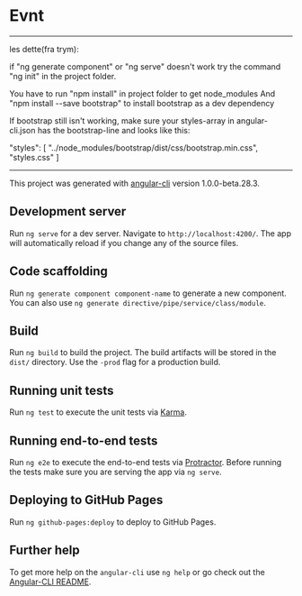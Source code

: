 # Evnt

-------------------------------------------------------------
les dette(fra trym):

if "ng generate component" or "ng serve" doesn't work try the 
command "ng init" in the project folder. 


You have to run "npm install" in project folder to get node_modules
And "npm install --save bootstrap" to install bootstrap as a dev dependency


If bootstrap still isn't working, make sure your styles-array in angular-cli.json has the bootstrap-line and looks like this: 

"styles": [
 "../node_modules/bootstrap/dist/css/bootstrap.min.css",
 "styles.css"
]



-------------------------------------------------------------

This project was generated with [angular-cli](https://github.com/angular/angular-cli) version 1.0.0-beta.28.3.

## Development server
Run `ng serve` for a dev server. Navigate to `http://localhost:4200/`. The app will automatically reload if you change any of the source files.

## Code scaffolding

Run `ng generate component component-name` to generate a new component. You can also use `ng generate directive/pipe/service/class/module`.

## Build

Run `ng build` to build the project. The build artifacts will be stored in the `dist/` directory. Use the `-prod` flag for a production build.

## Running unit tests

Run `ng test` to execute the unit tests via [Karma](https://karma-runner.github.io).

## Running end-to-end tests

Run `ng e2e` to execute the end-to-end tests via [Protractor](http://www.protractortest.org/).
Before running the tests make sure you are serving the app via `ng serve`.

## Deploying to GitHub Pages

Run `ng github-pages:deploy` to deploy to GitHub Pages.

## Further help

To get more help on the `angular-cli` use `ng help` or go check out the [Angular-CLI README](https://github.com/angular/angular-cli/blob/master/README.md).
